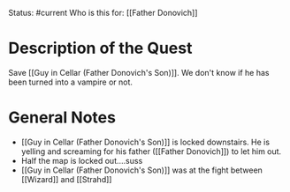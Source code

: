 Status: #current 
Who is this for: [[Father Donovich]]

# Description of the Quest
Save [[Guy in Cellar (Father Donovich's Son)]]. We don't know if he has been turned into a vampire or not. 
# General Notes
- [[Guy in Cellar (Father Donovich's Son)]] is locked downstairs. He is yelling and screaming for his father ([[Father Donovich]]) to let him out. 
- Half the map is locked out….suss
- [[Guy in Cellar (Father Donovich's Son)]] was at the fight between [[Wizard]] and [[Strahd]]
